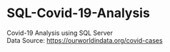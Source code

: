 # SQL-Covid-19-Analysis
Covid-19 Analysis using SQL Server<br>
Data Source: https://ourworldindata.org/covid-cases
